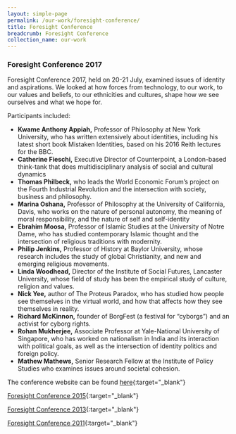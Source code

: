 ```yaml
---
layout: simple-page
permalink: /our-work/foresight-conference/ 
title: Foresight Conference
breadcrumb: Foresight Conference
collection_name: our-work
---
```


### **Foresight Conference 2017**

Foresight Conference 2017, held on 20-21 July, examined issues of identity and aspirations. We looked at how forces from technology, to our work, to our values and beliefs, to our ethnicities and cultures, shape how we see ourselves and what we hope for.

Participants included: 

* **Kwame Anthony Appiah,** Professor of Philosophy at New York University, who has written extensively about identities, including his latest short book Mistaken Identities, based on his 2016 Reith lectures for the BBC.
* **Catherine Fieschi,** Executive Director of Counterpoint, a London-based think-tank that does multidisciplinary analysis of social and cultural dynamics    
* **Thomas Philbeck,** who leads the World Economic Forum’s project on the Fourth Industrial Revolution and the intersection with society, business and philosophy.
* **Marina Oshana,** Professor of Philosophy at the University of California, Davis, who works on the nature of personal autonomy, the meaning of moral responsibility, and the nature of self and self-identity
* **Ebrahim Moosa,** Professor of Islamic Studies at the University of Notre Dame, who has studied contemporary Islamic thought and the intersection of religious traditions with modernity.
* **Philip Jenkins,** Professor of History at Baylor University, whose research includes the study of global Christianity, and new and emerging religious movements.
* **Linda Woodhead,** Director of the Institute of Social Futures, Lancaster University, whose field of study has been the empirical study of culture, religion and values.
* **Nick Yee,** author of The Proteus Paradox, who has studied how people see themselves in the virtual world, and how that affects how they see themselves in reality.
* **Richard McKinnon,** founder of BorgFest (a festival for “cyborgs”) and an activist for cyborg rights.
* **Rohan Mukherjee,** Associate Professor at Yale-National University of Singapore, who has worked on nationalism in India and its interaction with political goals, as well as the intersection of identity politics and foreign policy.
* **Mathew Mathews,** Senior Research Fellow at the Institute of Policy Studies who examines issues around societal cohesion.

The conference website can be found [here](https://stratfutures.wixsite.com/foresightconference){:target="_blank"}  

[Foresight Conference 2015](https://github.com/isomerpages/isomerpages-csf/raw/master/files/media-centre/foresight-conference-2015-proceedings5e5de5d076d766deb7fdff00000cf313.pdf){:target="_blank"}  


[Foresight Conference 2013](https://github.com/isomerpages/isomerpages-csf/raw/master/files/media-centre/psd-foresight-conference-20133d5de5d076d766deb7fdff00000cf313.pdf){:target="_blank"}  


[Foresight Conference 2011](https://github.com/isomerpages/isomerpages-csf/raw/master/files/media-centre/foresight-conference-proceedings.pdf){:target="_blank"}  
